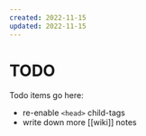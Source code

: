 ```yaml
---
created: 2022-11-15
updated: 2022-11-15
---
```

# TODO

Todo items go here:

* re-enable `<head>` child-tags
* write down more [[wiki]] notes

